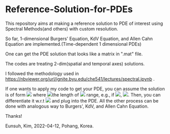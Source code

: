 # Reference-Solution-for-PDEs
This repository aims at making a reference solution to PDE of interest using Spectral Methods(and others) with custom resolution.

So far, 1-dimensional Burgers' Equation, KdV Equation, and Allen Cahn Equation are implemented.(Time-dependent 1 dimensional PDEs)

One can get the PDE solution that looks like a matrix in ".mat" file. 

The codes are treating 2-dim(spatial and temporal axes) solutions.

I followed the methodology used in https://nbviewer.org/url/ignite.byu.edu/che541/lectures/spectral.ipynb .

If one wants to apply my code to get your PDE, you can assume the solution is of form <img src="https://render.githubusercontent.com/render/math?math=u(x,t)=\sum_{n=-\frac{N}{2}+ 1}^{\frac{N}{2}}\hat{u}_n(t)e^{\frac{2\pi i n x}{L}}"> where <img src="https://render.githubusercontent.com/render/math?math=L =">the length of <img src="https://render.githubusercontent.com/render/math?math=x"> range, e.g., if <img src="https://render.githubusercontent.com/render/math?math=x\in[-1,1]">, <img src="https://render.githubusercontent.com/render/math?math=L = 1-(-1)=2">. Then, you can differentiate it w.r.t <img src="https://render.githubusercontent.com/render/math?math=x"> and plug into the PDE. All the other process can be done with analogous way to Burgers', KdV, and Allen Cahn Equation.

Thanks!

Eunsuh, Kim, 2022-04-12, Pohang, Korea.
